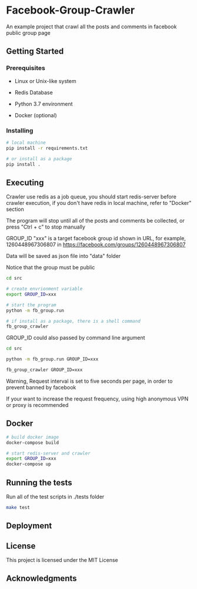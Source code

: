# Facebook-Group-Crawler

An example project that crawl all the posts and comments in facebook public group page

## Getting Started

### Prerequisites

* Linux or Unix-like system

* Redis Database

* Python 3.7 environment

* Docker (optional)

### Installing

```bash
# local machine
pip install -r requirements.txt

# or install as a package
pip install .
```

## Executing

Crawler use redis as a job queue, you should start redis-server before crawler execution, if you don't have redis in local machine, refer to "Docker" section

The program will stop until all of the posts and comments be collected, or press "Ctrl + c" to stop manually

GROUP_ID "xxx" is a target facebook group id shown in URL, for example, 1260448967306807 in https://facebook.com/groups/1260448967306807

Data will be saved as json file into "data" folder

Notice that the group must be public

```bash
cd src

# create envrionment variable
export GROUP_ID=xxx

# start the program
python -m fb_group.run

# if install as a package, there is a shell command
fb_group_crawler
```

GROUP_ID could also passed by command line argument

```bash
cd src

python -m fb_group.run GROUP_ID=xxx

fb_group_crawler GROUP_ID=xxx
```

Warning, Request interval is set to five seconds per page, in order to prevent banned by facebook

If your want to increase the request frequency, using high anonymous VPN or proxy is recommended

## Docker

```bash
# build docker image
docker-compose build

# start redis-server and crawler
export GROUP_ID=xxx
docker-compose up
```

## Running the tests

Run all of the test scripts in ./tests folder

```bash
make test
```

## Deployment


## License

This project is licensed under the MIT License

## Acknowledgments

